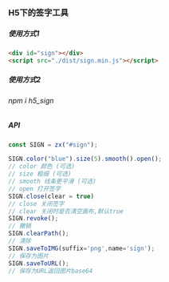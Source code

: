 ### H5下的签字工具

##### 使用方式1

```html
<div id="sign"></div>
<script src="./dist/sign.min.js"></script>
```

##### 使用方式2

###### npm i h5_sign

##### API

```javascript
const SIGN = zx("#sign");

SIGN.color("blue").size(5).smooth().open();
// color 颜色 (可选)
// size 粗细 (可选)
// smooth 线条更平滑 (可选)
// open 打开签字
SIGN.close(clear = true)
// close 关闭签字
// clear 关闭时是否清空画布,默认true
SIGN.revoke();
// 撤销
SIGN.clearPath();
// 清除
SIGN.saveToIMG(suffix='png',name='sign');
// 保存为图片
SIGN.saveToURL();
// 保存为URL返回图片base64
```

